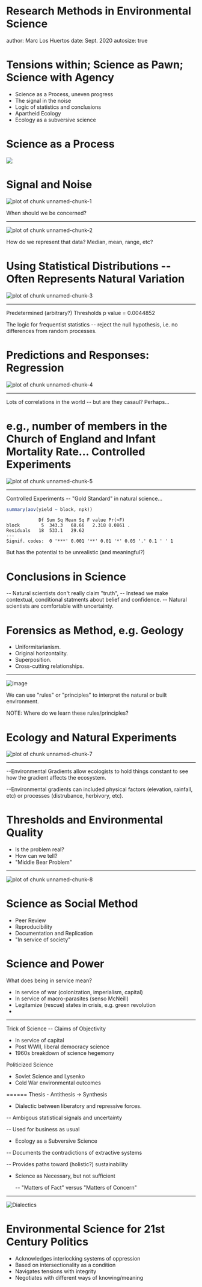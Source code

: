 Research Methods in Environmental Science
========================================================
author: Marc Los Huertos
date: Sept. 2020
autosize: true

Tensions within; Science as Pawn; Science with Agency
===================================================

- Science as a Process, uneven progress
- The signal in the noise
- Logic of statistics and conclusions
- Apartheid Ecology
- Ecology as a subversive science



Science as a Process
=========
![](Environmental_Science_Method/ScienceProgressDiagram.png)

Signal and Noise
====================================================

![plot of chunk unnamed-chunk-1](Environmental_Science_Methods-figure/unnamed-chunk-1-1.png)

When should we be concerned?
***

![plot of chunk unnamed-chunk-2](Environmental_Science_Methods-figure/unnamed-chunk-2-1.png)


How do we represent that data?  Median, mean, range, etc?

Using Statistical Distributions -- Often Represents Natural Variation
=====================
![plot of chunk unnamed-chunk-3](Environmental_Science_Methods-figure/unnamed-chunk-3-1.png)

***

Predetermined (arbitrary?) Thresholds
p value =  0.0044852

The logic for frequentist statistics -- reject the null hypothesis, i.e. no differences from random processes.



Predictions and Responses: Regression
==================================================

![plot of chunk unnamed-chunk-4](Environmental_Science_Methods-figure/unnamed-chunk-4-1.png)
***

Lots of correlations in the world -- but are they casaul?  Perhaps...

e.g., number of members in the Church of England and Infant Mortality Rate... 
Controlled Experiments
===============================
![plot of chunk unnamed-chunk-5](Environmental_Science_Methods-figure/unnamed-chunk-5-1.png)

***

Controlled Experiments -- "Gold Standard" in natural science...

```r
summary(aov(yield ~ block, npk))
```

```
            Df Sum Sq Mean Sq F value Pr(>F)  
block        5  343.3   68.66   2.318 0.0861 .
Residuals   18  533.1   29.62                 
---
Signif. codes:  0 '***' 0.001 '**' 0.01 '*' 0.05 '.' 0.1 ' ' 1
```

But has the potential to be unrealistic (and meaningful?)

Conclusions in Science
===============

-- Natural scientists don't really claim "truth", 
-- Instead we make contextual, conditional statments about belief and confidence. 
-- Natural scientists are comfortable with uncertainty.



Forensics as Method, e.g. Geology
=============

- Uniformitarianism.
- Original horizontality.
- Superposition.
- Cross-cutting relationships.

***

![image](Environmental_Science_Method/Lyell_Principles_frontispiece.jpg)

We can use "rules" or "principles" to interpret the natural or built environment.

NOTE: Where do we learn these rules/principles?

Ecology and Natural Experiments
=============================

![plot of chunk unnamed-chunk-7](Environmental_Science_Methods-figure/unnamed-chunk-7-1.png)
***

--Environmental Gradients allow ecologists to hold things constant to see how the gradient affects the ecosystem. 

--Environmental gradients can included physical factors (elevation, rainfall, etc) or processes (distrubance, herbivory, etc). 

Thresholds and Environmental Quality
=====================

- Is the problem real?
- How can we tell?
- "Middle Bear Problem"

***
![plot of chunk unnamed-chunk-8](Environmental_Science_Methods-figure/unnamed-chunk-8-1.png)

Science as Social Method
===============

- Peer Review 
- Reproducibility
- Documentation and Replication
- "In service of society"

Science and Power
===============

What does being in service mean?

- In service of war (colonization, imperialism, capital)
- In service of macro-parasites (senso McNeill)
- Legitamize (rescue) states in crisis, e.g. green revolution
- 

***

Trick of Science -- Claims of Objectivity

- In service of capital
- Post WWII, liberal democracy science
- 1960s breakdown of science hegemony

Politicized Science

- Soviet Science and Lysenko
- Cold War environmental outcomes



======
Thesis - Antithesis -> Synthesis


- Dialectic between liberatory and repressive forces.

-- Ambigous statistical signals and uncertainty 

-- Used for business as usual

- Ecology as a Subversive Science

-- Documents the contradictions of extractive systems

-- Provides paths toward (holistic?) sustainability 

- Science as Necessary, but not sufficient

  -- "Matters of Fact" versus "Matters of Concern"
***

![Dialectics](Environmental_Science_Method/dialectics-liberation.jpg)

Environmental Science for 21st Century Politics
=====

- Acknowledges interlocking systems of oppression
- Based on intersectionality as a condition
- Navigates tensions with integrity
- Negotiates with different ways of knowing/meaning

